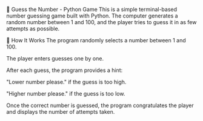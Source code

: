 🎯 Guess the Number - Python Game
This is a simple terminal-based number guessing game built with Python. The computer generates a random number between 1 and 100, and the player tries to guess it in as few attempts as possible.

🧠 How It Works
The program randomly selects a number between 1 and 100.

The player enters guesses one by one.

After each guess, the program provides a hint:

"Lower number please." if the guess is too high.

"Higher number please." if the guess is too low.

Once the correct number is guessed, the program congratulates the player and displays the number of attempts taken.
